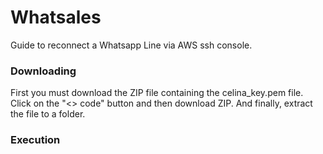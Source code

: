 # Whatsales
Guide to reconnect a Whatsapp Line via AWS ssh console.
### Downloading 
First you must download the ZIP file containing the celina_key.pem file. Click on the "<> code" button and then download ZIP. And finally, extract the file to a folder.
### Execution
